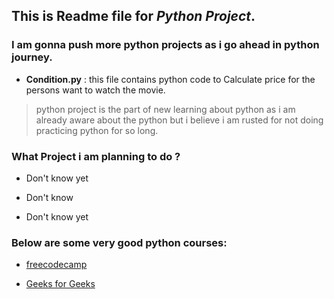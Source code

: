 ## This is Readme file for _Python Project_.
### I am gonna push more python projects as i go ahead in python journey.

* **Condition.py** : this file contains python code to Calculate price for the persons want to watch the movie.

> python project is the part of new learning about python as i am already aware about the python but i believe i am rusted for not doing practicing python for so long.

### What Project i am planning to do ? 

+ Don't know yet
* Don't  know
- Don't know yet


### Below are some very good python courses:
+ [freecodecamp](https://www.freecodecamp.org/)
- [Geeks for Geeks](https://geeksforgeeks.org/)
